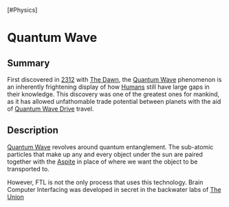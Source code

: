 [#Physics]

# Quantum Wave

## Summary

First discovered in [2312](../Notable%20Years/2312.md) with [The Dawn](../Large%20Events/The%20Dawn.md), the [Quantum Wave](Quantum%20Wave.md) phenomenon is an inherently frightening display of how [Humans](../Species/Fauna/Humans.md) still have large gaps in their knowledge. This discovery was one of the greatest ones for mankind, as it has allowed unfathomable trade potential between planets with the aid of [Quantum Wave Drive](../Items/Components/Quantum%20Wave%20Drive.md) travel.

## Description

[Quantum Wave](Quantum%20Wave.md) revolves around quantum entanglement. The sub-atomic particles that make up any and every object under the sun are paired together with the [Aspite](../Materials/Aspite.md) in place of where we want the object to be transported to.

However, FTL is not the only process that uses this technology. Brain Computer Interfacing was developed in secret in the backwater labs of [The Union](../Factions/The%20Union.md)